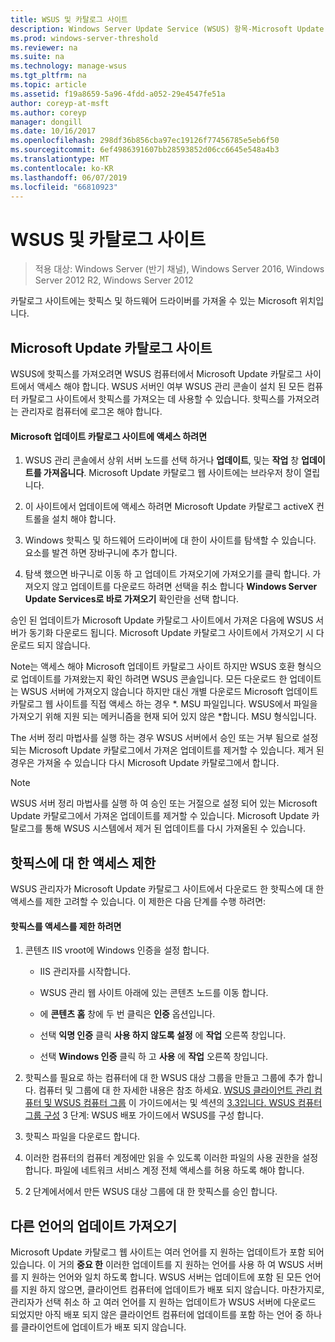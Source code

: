 ```yaml
---
title: WSUS 및 카탈로그 사이트
description: Windows Server Update Service (WSUS) 항목-Microsoft Update 카탈로그 사이트에 액세스 하 여 WSUS에 핫픽스를 가져오는 방법
ms.prod: windows-server-threshold
ms.reviewer: na
ms.suite: na
ms.technology: manage-wsus
ms.tgt_pltfrm: na
ms.topic: article
ms.assetid: f19a8659-5a96-4fdd-a052-29e4547fe51a
author: coreyp-at-msft
ms.author: coreyp
manager: dongill
ms.date: 10/16/2017
ms.openlocfilehash: 298df36b856cba97ec19126f77456785e5eb6f50
ms.sourcegitcommit: 6ef4986391607bb28593852d06cc6645e548a4b3
ms.translationtype: MT
ms.contentlocale: ko-KR
ms.lasthandoff: 06/07/2019
ms.locfileid: "66810923"
---
```

# <a name="wsus-and-the-catalog-site"></a>WSUS 및 카탈로그 사이트

>적용 대상: Windows Server (반기 채널), Windows Server 2016, Windows Server 2012 R2, Windows Server 2012

카탈로그 사이트에는 핫픽스 및 하드웨어 드라이버를 가져올 수 있는 Microsoft 위치입니다.

## <a name="the-microsoft-update-catalog-site"></a>Microsoft Update 카탈로그 사이트
WSUS에 핫픽스를 가져오려면 WSUS 컴퓨터에서 Microsoft Update 카탈로그 사이트에서 액세스 해야 합니다. WSUS 서버인 여부 WSUS 관리 콘솔이 설치 된 모든 컴퓨터 카탈로그 사이트에서 핫픽스를 가져오는 데 사용할 수 있습니다. 핫픽스를 가져오려는 관리자로 컴퓨터에 로그온 해야 합니다.

#### <a name="to-access-the-microsoft-update-catalog-site"></a>Microsoft 업데이트 카탈로그 사이트에 액세스 하려면

1.  WSUS 관리 콘솔에서 상위 서버 노드를 선택 하거나 **업데이트**, 및는 **작업** 창 **업데이트를 가져옵니다**. Microsoft Update 카탈로그 웹 사이트에는 브라우저 창이 열립니다.

2.  이 사이트에서 업데이트에 액세스 하려면 Microsoft Update 카탈로그 activeX 컨트롤을 설치 해야 합니다.

3.  Windows 핫픽스 및 하드웨어 드라이버에 대 한이 사이트를 탐색할 수 있습니다. 요소를 발견 하면 장바구니에 추가 합니다.

4.  탐색 했으면 바구니로 이동 하 고 업데이트 가져오기에 가져오기를 클릭 합니다. 가져오지 않고 업데이트를 다운로드 하려면 선택을 취소 합니다 **Windows Server Update Services로 바로 가져오기** 확인란을 선택 합니다.

승인 된 업데이트가 Microsoft Update 카탈로그 사이트에서 가져온 다음에 WSUS 서버가 동기화 다운로드 됩니다. Microsoft Update 카탈로그 사이트에서 가져오기 시 다운로드 되지 않습니다.

Note는 액세스 해야 Microsoft 업데이트 카탈로그 사이트 하지만 WSUS 호환 형식으로 업데이트를 가져왔는지 확인 하려면 WSUS 콘솔입니다. 모든 다운로드 한 업데이트는 WSUS 서버에 가져오지 않습니다 하지만 대신 개별 다운로드 Microsoft 업데이트 카탈로그 웹 사이트를 직접 액세스 하는 경우 *. MSU 파일입니다. WSUS에서 파일을 가져오기 위해 지원 되는 메커니즘을 현재 되어 있지 않은 \*합니다. MSU 형식입니다.

The 서버 정리 마법사를 실행 하는 경우 WSUS 서버에서 승인 또는 거부 됨으로 설정 되는 Microsoft Update 카탈로그에서 가져온 업데이트를 제거할 수 있습니다. 제거 된 경우은 가져올 수 있습니다 다시 Microsoft Update 카탈로그에서 합니다.

> [!NOTE]
> WSUS 서버 정리 마법사를 실행 하 여 승인 또는 거절으로 설정 되어 있는 Microsoft Update 카탈로그에서 가져온 업데이트를 제거할 수 있습니다. Microsoft Update 카탈로그를 통해 WSUS 시스템에서 제거 된 업데이트를 다시 가져올된 수 있습니다.

## <a name="restricting-access-to-hotfixes"></a>핫픽스에 대 한 액세스 제한
WSUS 관리자가 Microsoft Update 카탈로그 사이트에서 다운로드 한 핫픽스에 대 한 액세스를 제한 고려할 수 있습니다. 이 제한은 다음 단계를 수행 하려면:

#### <a name="to-restrict-access-to-hotfixes"></a>핫픽스를 액세스를 제한 하려면

1.  콘텐츠 IIS vroot에 Windows 인증을 설정 합니다.

    -   IIS 관리자를 시작합니다.

    -   WSUS 관리 웹 사이트 아래에 있는 콘텐츠 노드를 이동 합니다.

    -   에 **콘텐츠 홈** 창에 두 번 클릭은 **인증** 옵션입니다.

    -   선택 **익명 인증** 클릭 **사용 하지 않도록 설정** 에 **작업** 오른쪽 창입니다.

    -   선택 **Windows 인증** 클릭 하 고 **사용** 에 **작업** 오른쪽 창입니다.

2.  핫픽스를 필요로 하는 컴퓨터에 대 한 WSUS 대상 그룹을 만들고 그룹에 추가 합니다. 컴퓨터 및 그룹에 대 한 자세한 내용은 참조 하세요. [WSUS 클라이언트 관리 컴퓨터 및 WSUS 컴퓨터 그룹](managing-wsus-client-computers-and-wsus-computer-groups.md) 이 가이드에서는 및 섹션의 [3.3입니다. WSUS 컴퓨터 그룹 구성](../deploy/2-configure-wsus.md#23-configure-wsus-computer-groups) 3 단계: WSUS 배포 가이드에서 WSUS를 구성 합니다.

3.  핫픽스 파일을 다운로드 합니다.

4.  이러한 컴퓨터의 컴퓨터 계정에만 읽을 수 있도록 이러한 파일의 사용 권한을 설정 합니다. 파일에 네트워크 서비스 계정 전체 액세스를 허용 하도록 해야 합니다.

5.  2 단계에서에서 만든 WSUS 대상 그룹에 대 한 핫픽스를 승인 합니다.

## <a name="importing-updates-in-different-languages"></a>다른 언어의 업데이트 가져오기
Microsoft Update 카탈로그 웹 사이트는 여러 언어를 지 원하는 업데이트가 포함 되어 있습니다. 이 거의 **중요 한** 이러한 업데이트를 지 원하는 언어를 사용 하 여 WSUS 서버를 지 원하는 언어와 일치 하도록 합니다. WSUS 서버는 업데이트에 포함 된 모든 언어를 지원 하지 않으면, 클라이언트 컴퓨터에 업데이트가 배포 되지 않습니다. 마찬가지로, 관리자가 선택 취소 하 고 여러 언어를 지 원하는 업데이트가 WSUS 서버에 다운로드 되었지만 아직 배포 되지 않은 클라이언트 컴퓨터에 업데이트를 포함 하는 언어 중 하나를 클라이언트에 업데이트가 배포 되지 않습니다.
